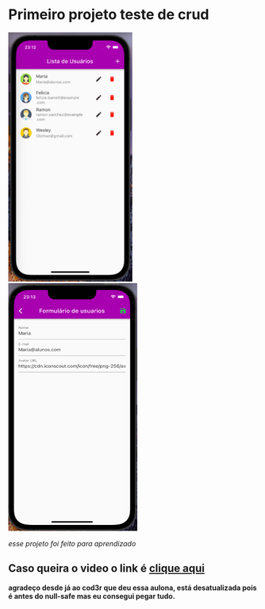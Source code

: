 # Primeiro projeto teste de crud

<img src="https://github.com/codigoperfeito/Flutter_crud_basic/blob/main/images/list_login.png" width="250"> <img src="https://github.com/codigoperfeito/Flutter_crud_basic/blob/main/images/form_user.png" width="260" height="500">

*esse projeto foi feito para aprendizado*

## Caso queira o video o link é [clique aqui](https://youtu.be/ViahqKZzZ7Y)

**agradeço desde já ao cod3r que deu essa aulona, está desatualizada pois é antes do null-safe mas eu consegui pegar tudo.**
